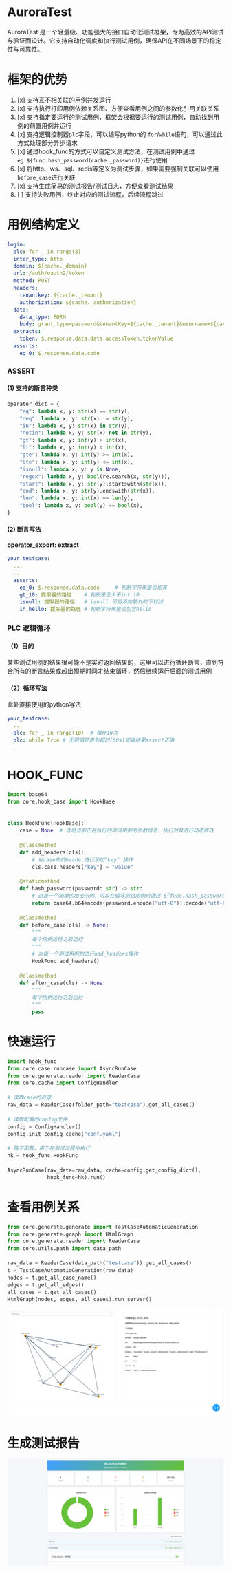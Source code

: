 # AuroraTest

AuroraTest 是一个轻量级、功能强大的接口自动化测试框架，专为高效的API测试与验证而设计。它支持自动化调度和执行测试用例，确保API在不同场景下的稳定性与可靠性。

# 框架的优势
1. [x] 支持互不相关联的用例并发运行
2. [x] 支持执行打印用例依赖关系图、方便查看用例之间的参数化引用关联关系
3. [x] 支持指定要运行的测试用例，框架会根据要运行的测试用例，自动找到用例的前置用例并运行
4. [x] 支持逻辑控制器`plc`字段，可以编写python的 `for`/`while`语句，可以通过此方式处理部分异步请求
5. [x] 通过hook_func的方式可以自定义测试方法，在测试用例中通过`eg:${func.hash_password(cache._password)}`进行使用
6. [x] 将http、ws、sql、redis等定义为测试步骤，如果需要强制关联可以使用`before_case`进行关联
7. [x] 支持生成简易的测试报告/测试日志，方便查看测试结果
8. [ ] 支持失败用例，终止对应的测试流程，后续流程跳过
    
# 用例结构定义

```yaml
login:
  plc: for _ in range(3)
  inter_type: http
  domain: ${cache._domain}
  url: /auth/oauth2/token
  method: POST
  headers:
    tenantkey: ${cache._tenant}
    authorization: ${cache._authorization}
  data:
    data_type: FORM
    body: grant_type=password&tenantKey=${cache._tenant}&username=${cache._username}&password=${func.hash_password(cache._password)}&captcha=
  extracts:
    token: $.response.data.data.accessToken.tokenValue
  asserts:
    eq_0: $.response.data.code
```
### ASSERT
#### (1) 支持的断言种类
```python
operator_dict = {
    "eq": lambda x, y: str(x) == str(y),
    "neq": lambda x, y: str(x) != str(y),
    "in": lambda x, y: str(x) in str(y),
    "notin": lambda x, y: str(x) not in str(y),
    "gt": lambda x, y: int(y) > int(x),
    "lt": lambda x, y: int(y) < int(x),
    "gte": lambda x, y: int(y) >= int(x),
    "lte": lambda x, y: int(y) <= int(x),
    "isnull": lambda x, y: y is None,
    "regex": lambda x, y: bool(re.search(x, str(y))),
    "start": lambda x, y: str(y).startswith(str(x)),
    "end": lambda x, y: str(y).endswith(str(x)),
    "len": lambda x, y: int(x) == len(y),
    "bool": lambda x, y: bool(y) == bool(x),
}
```
#### (2) 断言写法
__operator_export: extract__
```yaml
your_testcase:
  ...
  ...
  asserts:
    eq_0: $.response.data.code     # 判断字符串是否相等
    gt_10: 提取器的路径    # 判断是否大于int 10
    isnull: 提取器的路径   # isnull 不用添加额外的下划线
    in_hello: 提取器的路径 # 判断字符串是否包含hello
```

### PLC 逻辑循环
#### （1）目的
某些测试用例的结果很可能不是实时返回结果的，这里可以进行循环断言，直到符合所有的断言结果或超出预期时间才结束循环，然后继续运行后面的测试用例
#### （2）循环写法
此处直接使用的python写法
```yaml
your_testcase:
  ...
  plc: for _ in range(10)  # 循环10次
  plc: while True # 无限循环直到超时(60s)或者结果assert正确
  ...
```


# HOOK_FUNC

```python
import base64
from core.hook_base import HookBase


class HookFunc(HookBase):
    case = None  # 这是当前正在执行的测试用例的参数信息，执行对其进行动态修改

    @classmethod
    def add_headers(cls):
        # 对case中的header进行添加"key" 操作
        cls.case.headers["key"] = "value"

    @staticmethod
    def hash_password(password: str) -> str:
        # 这是一个简单的加密示例，可以在编写测试用例时通过 ${func.hash_password("your_password")} 进行引用
        return base64.b64encode(password.encode("utf-8")).decode("utf-8")

    @classmethod
    def before_case(cls) -> None:
        """
        每个用例运行之前运行
        """
        # 对每一个测试用例均进行add_headers操作
        HookFunc.add_headers()

    @classmethod
    def after_case(cls) -> None:
        """
        每个用例运行之后运行
        """
        pass

```

# 快速运行

```python
import hook_func
from core.case.runcase import AsyncRunCase
from core.generate.reader import ReaderCase
from core.cache import ConfigHandler

# 读取case的目录
raw_data = ReaderCase(folder_path="testcase").get_all_cases()

# 读取配置的config文件
config = ConfigHandler()
config.init_config_cache("conf.yaml")

# 钩子函数，用于在测试过程中执行
hk = hook_func.HookFunc

AsyncRunCase(raw_data=raw_data, cache=config.get_config_dict(),
             hook_func=hk).run()

```

# 查看用例关系

```python
from core.generate.generate import TestCaseAutomaticGeneration
from core.generate.graph import HtmlGraph
from core.generate.reader import ReaderCase
from core.utils.path import data_path

raw_data = ReaderCase(data_path("testcase")).get_all_cases()
t = TestCaseAutomaticGeneration(raw_data)
nodes = t.get_all_case_name()
edges = t.get_all_edges()
all_cases = t.get_all_cases()
HtmlGraph(nodes, edges, all_cases).run_server()
```
![img.png](.resources/img/graph.png)

# 生成测试报告
![img.png](.resources/img/html_report.png)